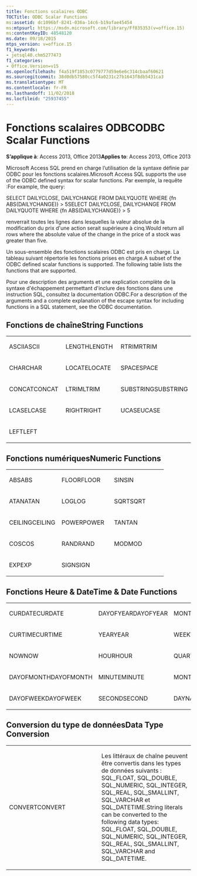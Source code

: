 ```yaml
---
title: Fonctions scalaires ODBC
TOCTitle: ODBC Scalar Functions
ms:assetid: dc1096bf-8241-036a-14c6-b19afae45454
ms:mtpsurl: https://msdn.microsoft.com/library/Ff835353(v=office.15)
ms:contentKeyID: 48548120
ms.date: 09/18/2015
mtps_version: v=office.15
f1_keywords:
- jetsql40.chm5277473
f1_categories:
- Office.Version=v15
ms.openlocfilehash: f4a519f1853c0779777d59e6e6c314cbaaf60621
ms.sourcegitcommit: 38d0db57580cc5f4a0231c27b1643f8db5431ca3
ms.translationtype: MT
ms.contentlocale: fr-FR
ms.lasthandoff: 11/02/2018
ms.locfileid: "25937455"
---
```

# <a name="odbc-scalar-functions"></a><span data-ttu-id="39394-102">Fonctions scalaires ODBC</span><span class="sxs-lookup"><span data-stu-id="39394-102">ODBC Scalar Functions</span></span>


<span data-ttu-id="39394-103">**S’applique à**: Access 2013, Office 2013</span><span class="sxs-lookup"><span data-stu-id="39394-103">**Applies to**: Access 2013, Office 2013</span></span>

<span data-ttu-id="39394-104">Microsoft Access SQL prend en charge l’utilisation de la syntaxe définie par ODBC pour les fonctions scalaires.</span><span class="sxs-lookup"><span data-stu-id="39394-104">Microsoft Access SQL supports the use of the ODBC defined syntax for scalar functions.</span></span> <span data-ttu-id="39394-105">Par exemple, la requête :</span><span class="sxs-lookup"><span data-stu-id="39394-105">For example, the query:</span></span>

<span data-ttu-id="39394-106">SELECT DAILYCLOSE, DAILYCHANGE FROM DAILYQUOTE WHERE {fn ABS(DAILYCHANGE)} \> 5</span><span class="sxs-lookup"><span data-stu-id="39394-106">SELECT DAILYCLOSE, DAILYCHANGE FROM DAILYQUOTE WHERE {fn ABS(DAILYCHANGE)} \> 5</span></span>

<span data-ttu-id="39394-107">renverrait toutes les lignes dans lesquelles la valeur absolue de la modification du prix d'une action serait supérieure à cinq.</span><span class="sxs-lookup"><span data-stu-id="39394-107">Would return all rows where the absolute value of the change in the price of a stock was greater than five.</span></span>

<span data-ttu-id="39394-p102">Un sous-ensemble des fonctions scalaires ODBC est pris en charge. La tableau suivant répertorie les fonctions prises en charge.</span><span class="sxs-lookup"><span data-stu-id="39394-p102">A subset of the ODBC defined scalar functions is supported. The following table lists the functions that are supported.</span></span>

<span data-ttu-id="39394-110">Pour une description des arguments et une explication complète de la syntaxe d'échappement permettant d'inclure des fonctions dans une instruction SQL, consultez la documentation ODBC.</span><span class="sxs-lookup"><span data-stu-id="39394-110">For a description of the arguments and a complete explanation of the escape syntax for including functions in a SQL statement, see the ODBC documentation.</span></span>

## <a name="string-functions"></a><span data-ttu-id="39394-111">Fonctions de chaîne</span><span class="sxs-lookup"><span data-stu-id="39394-111">String Functions</span></span>

<table>
<colgroup>
<col style="width: 33%" />
<col style="width: 33%" />
<col style="width: 33%" />
</colgroup>
<tbody>
<tr class="odd">
<td><p><span data-ttu-id="39394-112">ASCII</span><span class="sxs-lookup"><span data-stu-id="39394-112">ASCII</span></span></p></td>
<td><p><span data-ttu-id="39394-113">LENGTH</span><span class="sxs-lookup"><span data-stu-id="39394-113">LENGTH</span></span></p></td>
<td><p><span data-ttu-id="39394-114">RTRIM</span><span class="sxs-lookup"><span data-stu-id="39394-114">RTRIM</span></span></p></td>
</tr>
<tr class="even">
<td><p><span data-ttu-id="39394-115">CHAR</span><span class="sxs-lookup"><span data-stu-id="39394-115">CHAR</span></span></p></td>
<td><p><span data-ttu-id="39394-116">LOCATE</span><span class="sxs-lookup"><span data-stu-id="39394-116">LOCATE</span></span></p></td>
<td><p><span data-ttu-id="39394-117">SPACE</span><span class="sxs-lookup"><span data-stu-id="39394-117">SPACE</span></span></p></td>
</tr>
<tr class="odd">
<td><p><span data-ttu-id="39394-118">CONCAT</span><span class="sxs-lookup"><span data-stu-id="39394-118">CONCAT</span></span></p></td>
<td><p><span data-ttu-id="39394-119">LTRIM</span><span class="sxs-lookup"><span data-stu-id="39394-119">LTRIM</span></span></p></td>
<td><p><span data-ttu-id="39394-120">SUBSTRING</span><span class="sxs-lookup"><span data-stu-id="39394-120">SUBSTRING</span></span></p></td>
</tr>
<tr class="even">
<td><p><span data-ttu-id="39394-121">LCASE</span><span class="sxs-lookup"><span data-stu-id="39394-121">LCASE</span></span></p></td>
<td><p><span data-ttu-id="39394-122">RIGHT</span><span class="sxs-lookup"><span data-stu-id="39394-122">RIGHT</span></span></p></td>
<td><p><span data-ttu-id="39394-123">UCASE</span><span class="sxs-lookup"><span data-stu-id="39394-123">UCASE</span></span></p></td>
</tr>
<tr class="odd">
<td><p><span data-ttu-id="39394-124">LEFT</span><span class="sxs-lookup"><span data-stu-id="39394-124">LEFT</span></span></p></td>
<td><p></p></td>
<td><p></p></td>
</tr>
</tbody>
</table>


## <a name="numeric-functions"></a><span data-ttu-id="39394-125">Fonctions numériques</span><span class="sxs-lookup"><span data-stu-id="39394-125">Numeric Functions</span></span>

<table>
<colgroup>
<col style="width: 33%" />
<col style="width: 33%" />
<col style="width: 33%" />
</colgroup>
<tbody>
<tr class="odd">
<td><p><span data-ttu-id="39394-126">ABS</span><span class="sxs-lookup"><span data-stu-id="39394-126">ABS</span></span></p></td>
<td><p><span data-ttu-id="39394-127">FLOOR</span><span class="sxs-lookup"><span data-stu-id="39394-127">FLOOR</span></span></p></td>
<td><p><span data-ttu-id="39394-128">SIN</span><span class="sxs-lookup"><span data-stu-id="39394-128">SIN</span></span></p></td>
</tr>
<tr class="even">
<td><p><span data-ttu-id="39394-129">ATAN</span><span class="sxs-lookup"><span data-stu-id="39394-129">ATAN</span></span></p></td>
<td><p><span data-ttu-id="39394-130">LOG</span><span class="sxs-lookup"><span data-stu-id="39394-130">LOG</span></span></p></td>
<td><p><span data-ttu-id="39394-131">SQRT</span><span class="sxs-lookup"><span data-stu-id="39394-131">SQRT</span></span></p></td>
</tr>
<tr class="odd">
<td><p><span data-ttu-id="39394-132">CEILING</span><span class="sxs-lookup"><span data-stu-id="39394-132">CEILING</span></span></p></td>
<td><p><span data-ttu-id="39394-133">POWER</span><span class="sxs-lookup"><span data-stu-id="39394-133">POWER</span></span></p></td>
<td><p><span data-ttu-id="39394-134">TAN</span><span class="sxs-lookup"><span data-stu-id="39394-134">TAN</span></span></p></td>
</tr>
<tr class="even">
<td><p><span data-ttu-id="39394-135">COS</span><span class="sxs-lookup"><span data-stu-id="39394-135">COS</span></span></p></td>
<td><p><span data-ttu-id="39394-136">RAND</span><span class="sxs-lookup"><span data-stu-id="39394-136">RAND</span></span></p></td>
<td><p><span data-ttu-id="39394-137">MOD</span><span class="sxs-lookup"><span data-stu-id="39394-137">MOD</span></span></p></td>
</tr>
<tr class="odd">
<td><p><span data-ttu-id="39394-138">EXP</span><span class="sxs-lookup"><span data-stu-id="39394-138">EXP</span></span></p></td>
<td><p><span data-ttu-id="39394-139">SIGN</span><span class="sxs-lookup"><span data-stu-id="39394-139">SIGN</span></span></p></td>
<td><p></p></td>
</tr>
</tbody>
</table>


## <a name="time--date-functions"></a><span data-ttu-id="39394-140">Fonctions Heure & Date</span><span class="sxs-lookup"><span data-stu-id="39394-140">Time & Date Functions</span></span>

<table>
<colgroup>
<col style="width: 33%" />
<col style="width: 33%" />
<col style="width: 33%" />
</colgroup>
<tbody>
<tr class="odd">
<td><p><span data-ttu-id="39394-141">CURDATE</span><span class="sxs-lookup"><span data-stu-id="39394-141">CURDATE</span></span></p></td>
<td><p><span data-ttu-id="39394-142">DAYOFYEAR</span><span class="sxs-lookup"><span data-stu-id="39394-142">DAYOFYEAR</span></span></p></td>
<td><p><span data-ttu-id="39394-143">MONTH</span><span class="sxs-lookup"><span data-stu-id="39394-143">MONTH</span></span></p></td>
</tr>
<tr class="even">
<td><p><span data-ttu-id="39394-144">CURTIME</span><span class="sxs-lookup"><span data-stu-id="39394-144">CURTIME</span></span></p></td>
<td><p><span data-ttu-id="39394-145">YEAR</span><span class="sxs-lookup"><span data-stu-id="39394-145">YEAR</span></span></p></td>
<td><p><span data-ttu-id="39394-146">WEEK</span><span class="sxs-lookup"><span data-stu-id="39394-146">WEEK</span></span></p></td>
</tr>
<tr class="odd">
<td><p><span data-ttu-id="39394-147">NOW</span><span class="sxs-lookup"><span data-stu-id="39394-147">NOW</span></span></p></td>
<td><p><span data-ttu-id="39394-148">HOUR</span><span class="sxs-lookup"><span data-stu-id="39394-148">HOUR</span></span></p></td>
<td><p><span data-ttu-id="39394-149">QUARTER</span><span class="sxs-lookup"><span data-stu-id="39394-149">QUARTER</span></span></p></td>
</tr>
<tr class="even">
<td><p><span data-ttu-id="39394-150">DAYOFMONTH</span><span class="sxs-lookup"><span data-stu-id="39394-150">DAYOFMONTH</span></span></p></td>
<td><p><span data-ttu-id="39394-151">MINUTE</span><span class="sxs-lookup"><span data-stu-id="39394-151">MINUTE</span></span></p></td>
<td><p><span data-ttu-id="39394-152">MONTHNAME</span><span class="sxs-lookup"><span data-stu-id="39394-152">MONTHNAME</span></span></p></td>
</tr>
<tr class="odd">
<td><p><span data-ttu-id="39394-153">DAYOFWEEK</span><span class="sxs-lookup"><span data-stu-id="39394-153">DAYOFWEEK</span></span></p></td>
<td><p><span data-ttu-id="39394-154">SECOND</span><span class="sxs-lookup"><span data-stu-id="39394-154">SECOND</span></span></p></td>
<td><p><span data-ttu-id="39394-155">DAYNAME</span><span class="sxs-lookup"><span data-stu-id="39394-155">DAYNAME</span></span></p></td>
</tr>
</tbody>
</table>


## <a name="data-type-conversion"></a><span data-ttu-id="39394-156">Conversion du type de données</span><span class="sxs-lookup"><span data-stu-id="39394-156">Data Type Conversion</span></span>

<table>
<colgroup>
<col style="width: 50%" />
<col style="width: 50%" />
</colgroup>
<tbody>
<tr class="odd">
<td><p><span data-ttu-id="39394-157">CONVERT</span><span class="sxs-lookup"><span data-stu-id="39394-157">CONVERT</span></span></p></td>
<td><p><span data-ttu-id="39394-158">Les littéraux de chaîne peuvent être convertis dans les types de données suivants : SQL_FLOAT, SQL_DOUBLE, SQL_NUMERIC, SQL_INTEGER, SQL_REAL, SQL_SMALLINT, SQL_VARCHAR et SQL_DATETIME.</span><span class="sxs-lookup"><span data-stu-id="39394-158">String literals can be converted to the following data types: SQL_FLOAT, SQL_DOUBLE, SQL_NUMERIC, SQL_INTEGER, SQL_REAL, SQL_SMALLINT, SQL_VARCHAR and SQL_DATETIME.</span></span></p></td>
</tr>
</tbody>
</table>

